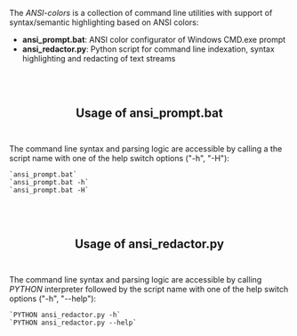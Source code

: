 The *ANSI-colors* is a collection of command line utilities with support of syntax/semantic highlighting based on ANSI colors:
- **ansi_prompt.bat**: ANSI color configurator of Windows CMD.exe prompt
- **ansi_redactor.py**: Python script for command line indexation, syntax highlighting and redacting of text streams

<br></br>
<h2 align="center"><b>Usage of ansi_prompt.bat</b><br></br></h2>

The command line syntax and parsing logic are accessible by calling a the script name with one of the help switch options ("-h", "-H"):

    `ansi_prompt.bat`
    `ansi_prompt.bat -h`
    `ansi_prompt.bat -H`

<br></br>
<h2 align="center"><b>Usage of ansi_redactor.py</b><br></br></h2>

The command line syntax and parsing logic are accessible by calling *PYTHON* interpreter followed by the script name with one of the help switch options ("-h", "--help"):

    `PYTHON ansi_redactor.py -h`
    `PYTHON ansi_redactor.py --help`

<br></br>
